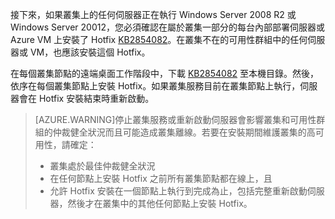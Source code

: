 接下來，如果叢集上的任何伺服器正在執行 Windows Server 2008 R2 或 Windows Server 20012，您必須確認在屬於叢集一部分的每台內部部署伺服器或 Azure VM 上安裝了 Hotfix [KB2854082](http://support.microsoft.com/kb/2854082)。在叢集不在的可用性群組中的任何伺服器或 VM，也應該安裝這個 Hotfix。

在每個叢集節點的遠端桌面工作階段中，下載 [KB2854082](http://support.microsoft.com/kb/2854082) 至本機目錄。然後，依序在每個叢集節點上安裝 Hotfix。如果叢集服務目前在叢集節點上執行，伺服器會在 Hotfix 安裝結束時重新啟動。

>[AZURE.WARNING]停止叢集服務或重新啟動伺服器會影響叢集和可用性群組的仲裁健全狀況而且可能造成叢集離線。若要在安裝期間維護叢集的高可用性，請確定：
>
> - 叢集處於最佳仲裁健全狀況 
> - 在任何節點上安裝 Hotfix 之前所有叢集節點都在線上，且
> - 允許 Hotfix 安裝在一個節點上執行到完成為止，包括完整重新啟動伺服器，然後才在叢集中的其他任何節點上安裝 Hotfix。

<!---HONumber=Oct15_HO3-->
